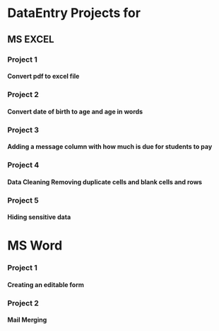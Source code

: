 # DataEntry Projects for 
## MS EXCEL
### Project 1 
#### Convert pdf to excel file 

### Project 2
#### Convert date of birth to age and age in words

### Project 3
#### Adding a message column with how much is due for students to pay 

### Project 4
#### Data Cleaning Removing duplicate cells and blank cells and rows 

### Project 5
#### Hiding sensitive data

# MS Word
### Project 1 
#### Creating an editable form 

### Project 2 
#### Mail Merging 
